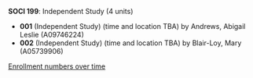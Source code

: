 **SOCI 199**: Independent Study (4 units)

- **001** (Independent Study) (time and location TBA) by Andrews, Abigail Leslie (A09746224)
- **002** (Independent Study) (time and location TBA) by Blair-Loy, Mary (A05739906)

[Enrollment numbers over time](./SOCI199.tsv)
